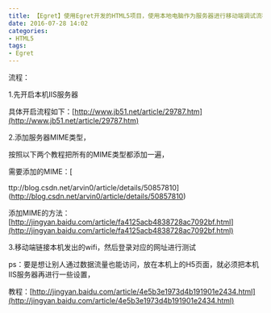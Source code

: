 ```yaml
---
title: 【Egret】使用Egret开发的HTML5项目，使用本地电脑作为服务器进行移动端调试流程
date: 2016-07-28 14:02
categories:
- HTML5
tags:
- Egret
---
```


流程：

1.先开启本机IIS服务器

具体开启流程如下：[http://www.jb51.net/article/29787.htm](http://www.jb51.net/article/29787.htm)

2.添加服务器MIME类型，

按照以下两个教程把所有的MIME类型都添加一遍，

需要添加的MIME：[
<!--more-->
ttp://blog.csdn.net/arvin0/article/details/50857810](http://blog.csdn.net/arvin0/article/details/50857810)

添加MIME的方法：[http://jingyan.baidu.com/article/fa4125acb4838728ac7092bf.html](http://jingyan.baidu.com/article/fa4125acb4838728ac7092bf.html)

3.移动端链接本机发出的wifi，然后登录对应的网址进行测试

ps：要是想让别人通过数据流量也能访问，放在本机上的H5页面，就必须把本机IIS服务器再进行一些设置，

教程：[http://jingyan.baidu.com/article/4e5b3e1973d4b191901e2434.html](http://jingyan.baidu.com/article/4e5b3e1973d4b191901e2434.html)


<div style="top: 0px">
<div style="top: 0px">
<div style="top: 0px">


</div></div></div>